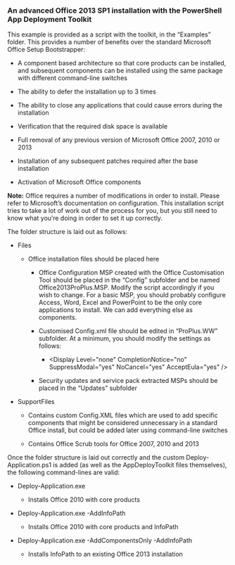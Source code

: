 <!-- order:17 -->
### An advanced Office 2013 SP1 installation with the PowerShell App Deployment Toolkit

This example is provided as a script with the toolkit, in the “Examples” folder. This provides a number of benefits over the standard Microsoft Office Setup Bootstrapper:

  - A component based architecture so that core products can be installed, and subsequent components can be installed using the same package with different command-line switches

  - The ability to defer the installation up to 3 times

  - The ability to close any applications that could cause errors during the installation

  - Verification that the required disk space is available

  - Full removal of any previous version of Microsoft Office 2007, 2010 or 2013

  - Installation of any subsequent patches required after the base installation

  - Activation of Microsoft Office components

**Note:** Office requires a number of modifications in order to install. Please refer to Microsoft’s documentation on configuration. This installation script tries to take a lot of work out of the process for you, but you still need to know what you’re doing in order to set it up correctly.

The folder structure is laid out as follows:

  - Files
    
      - Office installation files should be placed here
        
          - Office Configuration MSP created with the Office Customisation Tool should be placed in the “Config” subfolder and be named Office2013ProPlus.MSP. Modify the script accordingly if you wish to change. For a basic MSP, you should probably configure Access, Word, Excel and PowerPoint to be the only core applications to install. We can add everything else as components.
        
          - Customised Config.xml file should be edited in “ProPlus.WW” subfolder. At a minimum, you should modify the settings as follows:
            
              - \<Display Level="none" CompletionNotice="no" SuppressModal="yes" NoCancel="yes" AcceptEula="yes" /\>
        
          - Security updates and service pack extracted MSPs should be placed in the “Updates” subfolder

  - SupportFiles
    
      - Contains custom Config.XML files which are used to add specific components that might be considered unnecessary in a standard Office install, but could be added later using command-line switches
    
      - Contains Office Scrub tools for Office 2007, 2010 and 2013

Once the folder structure is laid out correctly and the custom Deploy-Application.ps1 is added (as well as the AppDeployToolkit files themselves), the following command-lines are valid:

  - Deploy-Application.exe
    
      - Installs Office 2010 with core products

  - Deploy-Application.exe -AddInfoPath
    
      - Installs Office 2010 with core products and InfoPath

  - Deploy-Application.exe -AddComponentsOnly -AddInfoPath
    
      - Installs InfoPath to an existing Office 2013 installation
